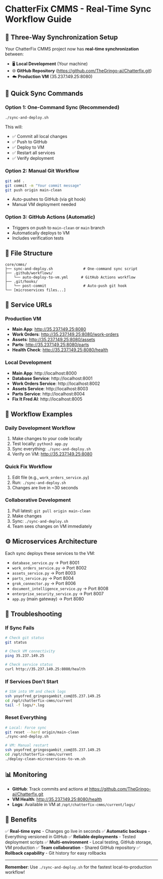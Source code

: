 # ChatterFix CMMS - Real-Time Sync Workflow Guide

## 🔄 Three-Way Synchronization Setup

Your ChatterFix CMMS project now has **real-time synchronization** between:
- 🖥️ **Local Development** (Your machine)
- 🌐 **GitHub Repository** (https://github.com/TheGringo-ai/Chatterfix.git)
- ☁️ **Production VM** (35.237.149.25:8080)

## 🚀 Quick Sync Commands

### Option 1: One-Command Sync (Recommended)
```bash
./sync-and-deploy.sh
```
This will:
- ✅ Commit all local changes
- ✅ Push to GitHub
- ✅ Deploy to VM
- ✅ Restart all services
- ✅ Verify deployment

### Option 2: Manual Git Workflow
```bash
git add .
git commit -m "Your commit message"
git push origin main-clean
```
- Auto-pushes to GitHub (via git hook)
- Manual VM deployment needed

### Option 3: GitHub Actions (Automatic)
- Triggers on push to `main-clean` or `main` branch
- Automatically deploys to VM
- Includes verification tests

## 📁 File Structure

```
core/cmms/
├── sync-and-deploy.sh              # One-command sync script
├── .github/workflows/
│   └── auto-deploy-to-vm.yml      # GitHub Actions workflow
├── .git/hooks/
│   └── post-commit                 # Auto-push git hook
└── [microservices files...]
```

## 🔧 Service URLs

### Production VM
- **Main App**: http://35.237.149.25:8080
- **Work Orders**: http://35.237.149.25:8080/work-orders
- **Assets**: http://35.237.149.25:8080/assets
- **Parts**: http://35.237.149.25:8080/parts
- **Health Check**: http://35.237.149.25:8080/health

### Local Development
- **Main App**: http://localhost:8000
- **Database Service**: http://localhost:8001
- **Work Orders Service**: http://localhost:8002
- **Assets Service**: http://localhost:8003
- **Parts Service**: http://localhost:8004
- **Fix It Fred AI**: http://localhost:8005

## 🔄 Workflow Examples

### Daily Development Workflow
1. Make changes to your code locally
2. Test locally: `python3 app.py`
3. Sync everything: `./sync-and-deploy.sh`
4. Verify on VM: http://35.237.149.25:8080

### Quick Fix Workflow
1. Edit file (e.g., `work_orders_service.py`)
2. Run: `./sync-and-deploy.sh`
3. Changes are live in ~30 seconds

### Collaborative Development
1. Pull latest: `git pull origin main-clean`
2. Make changes
3. Sync: `./sync-and-deploy.sh`
4. Team sees changes on VM immediately

## ⚙️ Microservices Architecture

Each sync deploys these services to the VM:
- `database_service.py` → Port 8001
- `work_orders_service.py` → Port 8002
- `assets_service.py` → Port 8003
- `parts_service.py` → Port 8004
- `grok_connector.py` → Port 8006
- `document_intelligence_service.py` → Port 8008
- `enterprise_security_service.py` → Port 8007
- `app.py` (main gateway) → Port 8080

## 🚨 Troubleshooting

### If Sync Fails
```bash
# Check git status
git status

# Check VM connectivity
ping 35.237.149.25

# Check service status
curl http://35.237.149.25:8080/health
```

### If Services Don't Start
```bash
# SSH into VM and check logs
ssh yoyofred_gringosgambit_com@35.237.149.25
cd /opt/chatterfix-cmms/current
tail -f logs/*.log
```

### Reset Everything
```bash
# Local: Force sync
git reset --hard origin/main-clean
./sync-and-deploy.sh

# VM: Manual restart
ssh yoyofred_gringosgambit_com@35.237.149.25
cd /opt/chatterfix-cmms/current
./deploy-clean-microservices-to-vm.sh
```

## 📊 Monitoring

- **GitHub**: Track commits and actions at https://github.com/TheGringo-ai/Chatterfix.git
- **VM Health**: http://35.237.149.25:8080/health
- **Logs**: Available in VM at `/opt/chatterfix-cmms/current/logs/`

## 🎯 Benefits

✅ **Real-time sync** - Changes go live in seconds
✅ **Automatic backups** - Everything versioned in GitHub
✅ **Reliable deployments** - Tested deployment scripts
✅ **Multi-environment** - Local testing, GitHub storage, VM production
✅ **Team collaboration** - Shared GitHub repository
✅ **Rollback capability** - Git history for easy rollbacks

---

**Remember**: Use `./sync-and-deploy.sh` for the fastest local-to-production workflow!